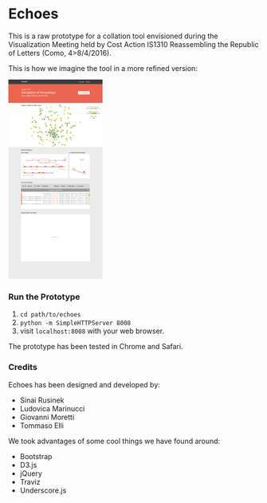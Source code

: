 # Echoes
This is a raw prototype for a collation tool envisioned during the Visualization Meeting held by Cost Action IS1310 Reassembling the Republic of Letters (Como, 4>8/4/2016).

This is how we imagine the tool in a more refined version:

<img src="https://raw.githubusercontent.com/iosonosempreio/Echoes/master/preview.png" height="400"/>

### Run the Prototype
1. `cd path/to/echoes`
2. `python -m SimpleHTTPServer 8008`
3. visit `localhost:8008` with your web browser.

The prototype has been tested in Chrome and Safari.

### Credits
Echoes has been designed and developed by:
- Sinai Rusinek
- Ludovica Marinucci
- Giovanni Moretti
- Tommaso Elli

We took advantages of some cool things we have found around:
- Bootstrap
- D3.js
- jQuery
- Traviz
- Underscore.js
